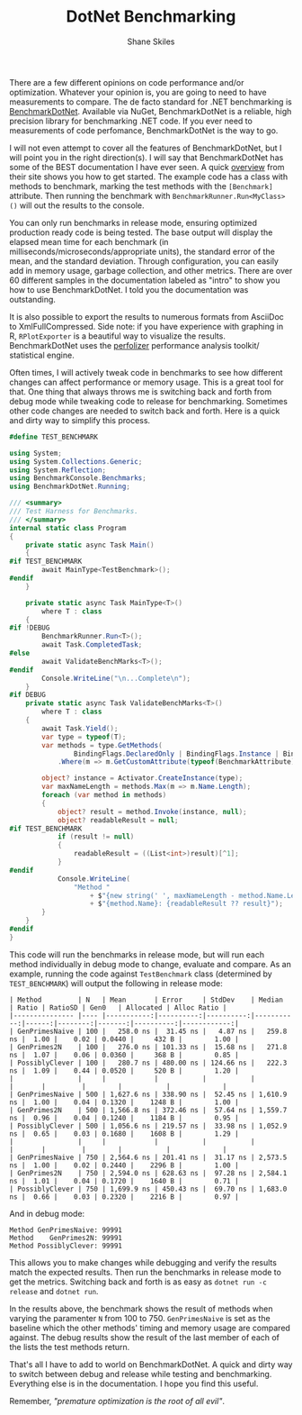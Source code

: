 ﻿---
layout: post
author: Shane Skiles
title: DotNet Benchmarking
tags: [dotnet, benchmarking, benchmarkdotnet, c#]
---

There are a few different opinions on code performance and/or optimization. 
Whatever your opinion is, you are going to need to have measurements to compare.
The de facto standard for .NET benchmarking is 
<a href="https://benchmarkdotnet.org/">BenchmarkDotNet</a>. Available via NuGet,
BenchmarkDotNet is a reliable, high precision library for benchmarking .NET code. 
If you ever need to measurements of code perfomance, BenchmarkDotNet is the way to go.

I will not even attempt to cover all the features of BenchmarkDotNet, but I will 
point you in the right direction(s). I will say that BenchmarkDotNet has some of 
the BEST documentation I have ever seen. A quick 
<a href="https://benchmarkdotnet.org/articles/overview.html">overview</a> from their 
site shows you how to get started. The example code has a class with methods to 
benchmark, marking the test methods with the `[Benchmark]` attribute. Then
running the benchmark with `BenchmarkRunner.Run<MyClass>()` will out the results 
to the console.

You can only run benchmarks in release mode, ensuring optimized production ready code 
is being tested. The base output will display the elapsed mean time for each 
benchmark (in milliseconds/microseconds/appropriate units), the standard error 
of the mean, and the standard deviation. Through configuration, you can easily add in
memory usage, garbage collection, and other metrics. There are over 60 different 
samples in the documentation labeled as "intro" to show you how to use BenchmarkDotNet.
I told you the documentation was outstanding.

It is also possible to export the results to numerous formats from 
AsciiDoc to XmlFullCompressed. Side note: if you have experience with graphing in R, 
`RPlotExporter` is a beautiful way to visualize the results. BenchmarkDotNet uses
the <a href="https://github.com/AndreyAkinshin/perfolizer">perfolizer</a> 
performance analysis toolkit/ statistical engine.

Often times, I will actively tweak code in benchmarks to see how different changes can 
affect performance or memory usage. This is a great tool for that. One thing that
always throws me is switching back and forth from debug mode while tweaking code 
to release for benchmarking. Sometimes other code changes are needed to switch 
back and forth. Here is a quick and dirty way to simplify this process.

```csharp
#define TEST_BENCHMARK

using System;
using System.Collections.Generic;
using System.Reflection;
using BenchmarkConsole.Benchmarks;
using BenchmarkDotNet.Running;

/// <summary>
/// Test Harness for Benchmarks.
/// </summary>
internal static class Program
{
    private static async Task Main()
    {
#if TEST_BENCHMARK
        await MainType<TestBenchmark>();
#endif
    }

    private static async Task MainType<T>()
        where T : class
    {
#if !DEBUG
        BenchmarkRunner.Run<T>();
        await Task.CompletedTask;
#else
        await ValidateBenchMarks<T>();
#endif
        Console.WriteLine("\n...Complete\n");
    }
#if DEBUG
    private static async Task ValidateBenchMarks<T>()
        where T : class
    {
        await Task.Yield();
        var type = typeof(T);
        var methods = type.GetMethods(
                BindingFlags.DeclaredOnly | BindingFlags.Instance | BindingFlags.Public)
            .Where(m => m.GetCustomAttribute(typeof(BenchmarkAttribute)) != null);

        object? instance = Activator.CreateInstance(type);
        var maxNameLength = methods.Max(m => m.Name.Length);
        foreach (var method in methods)
        {
            object? result = method.Invoke(instance, null);
            object? readableResult = null;
#if TEST_BENCHMARK
            if (result != null)
            {
                readableResult = ((List<int>)result)[^1];
            }
#endif
            Console.WriteLine(
                "Method "
                    + $"{new string(' ', maxNameLength - method.Name.Length)}"
                    + $"{method.Name}: {readableResult ?? result}");
        }
    }
#endif
}
```
This code will run the benchmarks in release mode, but will run each method 
individually in debug mode to change, evaluate and compare. As an example, 
running the code against `TestBenchmark` class (determined by `TEST_BENCHMARK`) 
will output the following in release mode:
```
| Method         | N   | Mean       | Error     | StdDev    | Median     | Ratio | RatioSD | Gen0   | Allocated | Alloc Ratio |
|--------------- |---- |-----------:|----------:|----------:|-----------:|------:|--------:|-------:|----------:|------------:|
| GenPrimesNaive | 100 |   258.0 ns |  31.45 ns |   4.87 ns |   259.8 ns |  1.00 |    0.02 | 0.0440 |     432 B |        1.00 |
| GenPrimes2N    | 100 |   276.0 ns | 101.33 ns |  15.68 ns |   271.8 ns |  1.07 |    0.06 | 0.0360 |     368 B |        0.85 |
| PossiblyClever | 100 |   280.7 ns | 480.00 ns | 124.66 ns |   222.3 ns |  1.09 |    0.44 | 0.0520 |     520 B |        1.20 |
|                |     |            |           |           |            |       |         |        |           |             |
| GenPrimesNaive | 500 | 1,627.6 ns | 338.90 ns |  52.45 ns | 1,610.9 ns |  1.00 |    0.04 | 0.1320 |    1248 B |        1.00 |
| GenPrimes2N    | 500 | 1,566.8 ns | 372.46 ns |  57.64 ns | 1,559.7 ns |  0.96 |    0.04 | 0.1240 |    1184 B |        0.95 |
| PossiblyClever | 500 | 1,056.6 ns | 219.57 ns |  33.98 ns | 1,052.9 ns |  0.65 |    0.03 | 0.1680 |    1608 B |        1.29 |
|                |     |            |           |           |            |       |         |        |           |             |
| GenPrimesNaive | 750 | 2,564.6 ns | 201.41 ns |  31.17 ns | 2,573.5 ns |  1.00 |    0.02 | 0.2440 |    2296 B |        1.00 |
| GenPrimes2N    | 750 | 2,594.0 ns | 628.63 ns |  97.28 ns | 2,584.1 ns |  1.01 |    0.04 | 0.1720 |    1640 B |        0.71 |
| PossiblyClever | 750 | 1,699.9 ns | 450.43 ns |  69.70 ns | 1,683.0 ns |  0.66 |    0.03 | 0.2320 |    2216 B |        0.97 |
```
And in debug mode:
```
Method GenPrimesNaive: 99991
Method    GenPrimes2N: 99991
Method PossiblyClever: 99991
```
This allows you to make changes while debugging and verify the results match
the expected results. Then run the benchmarks in release mode to get the metrics.
Switching back and forth is as easy as `dotnet run -c release` and `dotnet run`.

In the results above, the benchmark shows the result of methods when varying the 
paramenter `N` from 100 to 750. `GenPrimesNaive` is set as the baseline which the
other methods' timing and memory usage are compared against. The debug results show
the result of the last member of each of the lists the test methods return. 

That's all I have to add to world on BenchmarkDotNet. A quick and dirty way to
switch between debug and release while testing and benchmarking. Everything else
is in the documentation. I hope you find this useful.

Remember, *"premature optimization is the root of all evil"*.